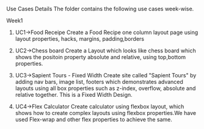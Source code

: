 Use Cases Details
The folder contains the following use cases week-wise.

Week1
1. UC1->Food Receipe
Create a Food Recipe one column layout page using layout properties, hacks, margins, padding,borders

2. UC2->Chess board
Create a Layout which looks like chess board which shows the positoin property absolute and relative, using top,bottom properties.

3. UC3->Sapient Tours - Fixed Width
Create site called "Sapient Tours" by adding nav bars, image list, footers which demonstrates advanced layouts using all box properties such as z-index, overflow, absolute and relative together. This is a Fixed Width Design.

4. UC4->Flex Calculator
Create calculator using flexbox layout, which shows how to create complex layouts using flexbox properties.We have used Flex-wrap and other flex properties to achieve the same.